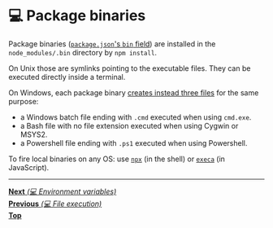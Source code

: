 # 💻 Package binaries

Package binaries
([`package.json`'s `bin` field](https://docs.npmjs.com/files/package.json#bin))
are installed in the `node_modules/.bin` directory by `npm install`.

On Unix those are symlinks pointing to the executable files. They can be
executed directly inside a terminal.

On Windows, each package binary
[creates instead three files](https://github.com/npm/cmd-shim) for the same
purpose:

- a Windows batch file ending with `.cmd` executed when using `cmd.exe`.
- a Bash file with no file extension executed when using Cygwin or MSYS2.
- a Powershell file ending with `.ps1` executed when using Powershell.

To fire local binaries on any OS: use [`npx`](https://github.com/zkat/npx) (in
the shell) or [`execa`](https://github.com/sindresorhus/execa) (in JavaScript).

<hr>

[**Next** _(💻 Environment variables)_](environment_variables.md)\
[**Previous** _(💻 File execution)_](file_execution.md)\
[**Top**](README.md)
